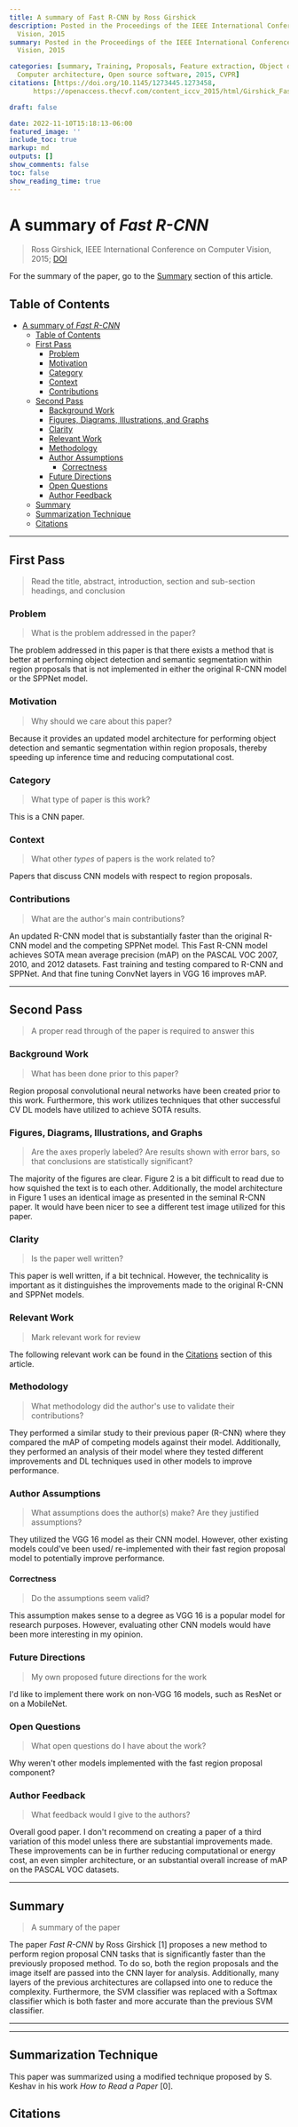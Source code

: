 ```yaml
---
title: A summary of Fast R-CNN by Ross Girshick
description: Posted in the Proceedings of the IEEE International Conference on Computer
  Vision, 2015
summary: Posted in the Proceedings of the IEEE International Conference on Computer
  Vision, 2015

categories: [summary, Training, Proposals, Feature extraction, Object detection, Pipelines,
  Computer architecture, Open source software, 2015, CVPR]
citations: [https://doi.org/10.1145/1273445.1273458, 
      https://openaccess.thecvf.com/content_iccv_2015/html/Girshick_Fast_R-CNN_ICCV_2015_paper.html]

draft: false

date: 2022-11-10T15:18:13-06:00
featured_image: ''
include_toc: true
markup: md
outputs: []
show_comments: false
toc: false
show_reading_time: true
---
```


# A summary of *Fast R-CNN*

> Ross Girshick, IEEE International Conference on Computer Vision, 2015;
> [DOI](https://openaccess.thecvf.com/content_iccv_2015/html/Girshick_Fast_R-CNN_ICCV_2015_paper.html)

For the summary of the paper, go to the [Summary](#summary) section of this
article.

## Table of Contents

- [A summary of *Fast R-CNN*](#a-summary-of-fast-r-cnn)
  - [Table of Contents](#table-of-contents)
  - [First Pass](#first-pass)
    - [Problem](#problem)
    - [Motivation](#motivation)
    - [Category](#category)
    - [Context](#context)
    - [Contributions](#contributions)
  - [Second Pass](#second-pass)
    - [Background Work](#background-work)
    - [Figures, Diagrams, Illustrations, and Graphs](#figures-diagrams-illustrations-and-graphs)
    - [Clarity](#clarity)
    - [Relevant Work](#relevant-work)
    - [Methodology](#methodology)
    - [Author Assumptions](#author-assumptions)
      - [Correctness](#correctness)
    - [Future Directions](#future-directions)
    - [Open Questions](#open-questions)
    - [Author Feedback](#author-feedback)
  - [Summary](#summary)
  - [Summarization Technique](#summarization-technique)
  - [Citations](#citations)

______________________________________________________________________

## First Pass

> Read the title, abstract, introduction, section and sub-section headings, and
> conclusion

### Problem

> What is the problem addressed in the paper?

The problem addressed in this paper is that there exists a method that is better
at performing object detection and semantic segmentation within region proposals
that is not implemented in either the original R-CNN model or the SPPNet model.

### Motivation

> Why should we care about this paper?

Because it provides an updated model architecture for performing object
detection and semantic segmentation within region proposals, thereby speeding up
inference time and reducing computational cost.

### Category

> What type of paper is this work?

This is a CNN paper.

### Context

> What other *types* of papers is the work related to?

Papers that discuss CNN models with respect to region proposals.

### Contributions

> What are the author's main contributions?

An updated R-CNN model that is substantially faster than the original R-CNN
model and the competing SPPNet model. This Fast R-CNN model achieves SOTA mean
average precision (mAP) on the PASCAL VOC 2007, 2010, and 2012 datasets. Fast
training and testing compared to R-CNN and SPPNet. And that fine tuning ConvNet
layers in VGG 16 improves mAP.

______________________________________________________________________

## Second Pass

> A proper read through of the paper is required to answer this

### Background Work

> What has been done prior to this paper?

Region proposal convolutional neural networks have been created prior to this
work. Furthermore, this work utilizes techniques that other successful CV DL
models have utilized to achieve SOTA results.

### Figures, Diagrams, Illustrations, and Graphs

> Are the axes properly labeled? Are results shown with error bars, so that
> conclusions are statistically significant?

The majority of the figures are clear. Figure 2 is a bit difficult to read due
to how squished the text is to each other. Additionally, the model architecture
in Figure 1 uses an identical image as presented in the seminal R-CNN paper. It
would have been nicer to see a different test image utilized for this paper.

### Clarity

> Is the paper well written?

This paper is well written, if a bit technical. However, the technicality is
important as it distinguishes the improvements made to the original R-CNN and
SPPNet models.

### Relevant Work

> Mark relevant work for review

The following relevant work can be found in the [Citations](#citations) section
of this article.

### Methodology

> What methodology did the author's use to validate their contributions?

They performed a similar study to their previous paper (R-CNN) where they
compared the mAP of competing models against their model. Additionally, they
performed an analysis of their model where they tested different improvements
and DL techniques used in other models to improve performance.

### Author Assumptions

> What assumptions does the author(s) make? Are they justified assumptions?

They utilized the VGG 16 model as their CNN model. However, other existing
models could've been used/ re-implemented with their fast region proposal model
to potentially improve performance.

#### Correctness

> Do the assumptions seem valid?

This assumption makes sense to a degree as VGG 16 is a popular model for
research purposes. However, evaluating other CNN models would have been more
interesting in my opinion.

### Future Directions

> My own proposed future directions for the work

I'd like to implement there work on non-VGG 16 models, such as ResNet or on a
MobileNet.

### Open Questions

> What open questions do I have about the work?

Why weren't other models implemented with the fast region proposal component?

### Author Feedback

> What feedback would I give to the authors?

Overall good paper. I don't recommend on creating a paper of a third variation
of this model unless there are substantial improvements made. These improvements
can be in further reducing computational or energy cost, an even simpler
architecture, or an substantial overall increase of mAP on the PASCAL VOC
datasets.

______________________________________________________________________

## Summary

> A summary of the paper

The paper *Fast R-CNN* by Ross Girshick \[1\] proposes a new method to perform
region proposal CNN tasks that is significantly faster than the previously
proposed method. To do so, both the region proposals and the image itself are
passed into the CNN layer for analysis. Additionally, many layers of the
previous architectures are collapsed into one to reduce the complexity.
Furthermore, the SVM classifier was replaced with a Softmax classifier which is
both faster and more accurate than the previous SVM classifier.

______________________________________________________________________

______________________________________________________________________

## Summarization Technique

This paper was summarized using a modified technique proposed by S. Keshav in
his work *How to Read a Paper* \[0\].

## Citations
